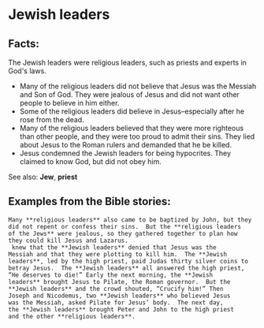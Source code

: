 Jewish leaders
==============

###

Facts:
------

The Jewish leaders were religious leaders, such as priests and experts
in God's laws.

-   Many of the religious leaders did not believe that Jesus was the
    Messiah and Son of God. They were jealous of Jesus and did not want
    other people to believe in him either.
-   Some of the religious leaders did believe in Jesus–especially after
    he rose from the dead.
-   Many of the religious leaders believed that they were more righteous
    than other people, and they were too proud to admit their sins. They
    lied about Jesus to the Roman rulers and demanded that he be killed.
-   Jesus condemned the Jewish leaders for being hypocrites. They
    claimed to know God, but did not obey him.

See also: **Jew**, **priest**

Examples from the Bible stories:
--------------------------------

    Many **religious leaders** also came to be baptized by John, but they
    did not repent or confess their sins.  But the **religious leaders
    of the Jews** were jealous, so they gathered together to plan how
    they could kill Jesus and Lazarus.
     knew that the **Jewish leaders** denied that Jesus was the
    Messiah and that they were plotting to kill him.  The **Jewish
    leaders**, led by the high priest, paid Judas thirty silver coins to
    betray Jesus.  The **Jewish leaders** all answered the high priest,
    “He deserves to die!” Early the next morning, the **Jewish
    leaders** brought Jesus to Pilate, the Roman governor.  But the
    **Jewish leaders** and the crowd shouted, “Crucify him!” Then
    Joseph and Nicodemus, two **Jewish leaders** who believed Jesus
    was the Messiah, asked Pilate for Jesus’ body.  The next day,
    the **Jewish leaders** brought Peter and John to the high priest
    and the other **religious leaders**.
